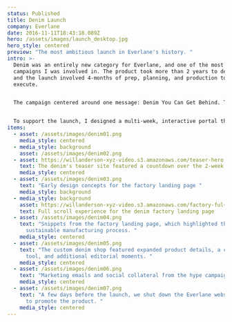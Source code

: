 ```yaml
---
status: Published
title: Denim Launch
company: Everlane
date: 2016-11-11T18:43:18.089Z
hero: /assets/images/launch_desktop.jpg
hero_style: centered
preview: "The most ambitious launch in Everlane's history. "
intro: >-
  Denim was an entirely new category for Everlane, and one of the most ambitious
  campaigns I was involved in. The product took more than 2 years to develop,
  and the launch involved 4-months of prep, planning, and production to
  execute. 


  The campaign centered around one message: Denim You Can Get Behind. The company sourced high-quality Japanese denim that typically retails for double the price. We manufactured it at a cutting-edge factory in Vietnam that used substantially less waste than the industry average. And the styles felt both timeliness and relevant, with cuts that were flattering across a diverse range of body types. 


  To support the launch, I designed a multi-week, interactive portal that hyped the product and educated our customer's about the denim industry.  Along with housing 2 teaser commercials, the site evolved week-to-week, zooming out to reveal more details and story as the launch grew closer. In addition, my team shipped  an entirely new shopping experience for the e-commerce site (we called it Denim Shop). These updates made it easier for customers to explore our fits and preview them across different body types.
items:
  - asset: /assets/images/denim01.png
    media_style: centered
  - media_style: background
    asset: /assets/images/denim02.png
  - asset: https://willanderson-xyz-video.s3.amazonaws.com/teaser-hero.mov
    text: The denim's teaser site featured a countdown over the 2-week drip campaign.
    media_style: centered
  - asset: /assets/images/denim03.png
    text: "Early design concepts for the factory landing page "
    media_style: background
  - media_style: background
    asset: https://willanderson-xyz-video.s3.amazonaws.com/factory-ful+scroll.mov
    text: Full scroll experience for the denim factory landing page
  - asset: /assets/images/denim04.png
    text: "Snippets from the factory landing page, which highlighted the denim's
      sustainable manufacturing process. "
    media_style: centered
  - asset: /assets/images/denim05.png
    text: "The custom denim shop featured expanded product details, a comparison
      tool, and additional editorial moments. "
    media_style: centered
  - asset: /assets/images/denim06.png
    text: "Marketing emails and social collateral from the hype campaign.  "
    media_style: centered
  - asset: /assets/images/denim07.png
    text: "A few days before the launch, we shut down the Everlane website in order
      to promote the product. "
    media_style: centered
---
```

